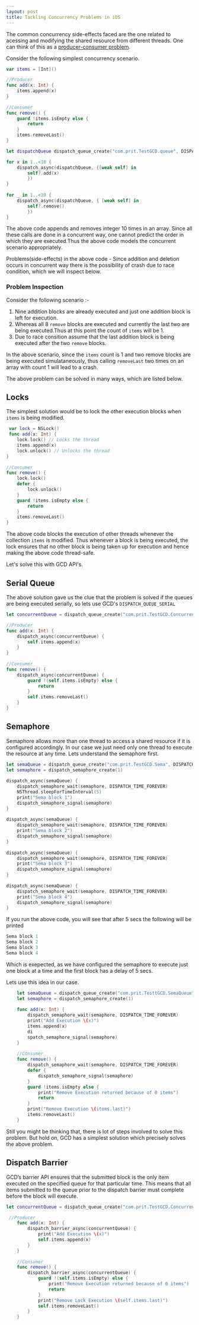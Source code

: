 ```yaml
---
layout: post
title: Tackling Concurrency Problems in iOS
---
```


The common concurrency side-effects faced are the one related to acessing and modifying the shared resource from different threads. One can think of this as a [producer-consumer problem](https://en.wikipedia.org/wiki/Producer%E2%80%93consumer_problem).

Consider the following simplest concurrency scenario.

```swift
var items = [Int]()

//Producer
func add(x: Int) {
    items.append(x)
}
    
//Consumer
func remove() {
    guard !items.isEmpty else {
        return
    }
    items.removeLast()
}

let dispatchQueue dispatch_queue_create("com.prit.TestGCD.queue", DISPATCH_QUEUE_CONCURRENT)

for x in 1..<10 {
    dispatch_async(dispatchQueue, {[weak self] in
        self?.add(x)
        })
}
    
for _ in 1..<10 {
    dispatch_async(dispatchQueue, { [weak self] in
        self?.remove()
        })
}
```
The above code appends and removes integer 10 times in an array. Since all these calls are done in a concurrent way, one cannot predict the order in which they are executed.Thus the above code models the concurrent scenario appropriately.

Problems(side-effects) in the above code - Since addition and deletion occurs in concurrent way there is the possibility of crash due to race condition, which we will inspect below.  

### Problem Inspection ###

Consider the following scenario :-

1. Nine addition blocks are already executed and just one addition block is left for execution.
2. Whereas all 8 `remove` blocks are executed and currently the last two are being executed.Thus at this point the count of `items` will be 1.
3. Due to race consition assume that the last addition block is being executed after the two `remove` blocks.

In the above scenario, since the `items` count is 1 and two remove blocks are being executed simulataneously, thus calling `removeLast` two times on an array with count 1 will lead to a crash.

The above problem can be solved in many ways, which are listed below.

## Locks ##
	
The simplest solution would be to lock the other execution blocks when `items` is being modified. 
	
```swift
 var lock = NSLock()
 func add(x: Int) {
    lock.lock() // Locks the thread
    items.append(x)
    lock.unlock() // Unlocks the thread
}
    
//Consumer
func remove() {
    lock.lock()
    defer {
    	lock.unlock()
    }
    guard !items.isEmpty else {
        return
    }
    items.removeLast()
}

```
The above code blocks the execution of other threads whenever the collection `items` is modified. Thus whenever a block is being executed, the lock ensures that no other block is being taken up for execution and hence making the above code thread-safe.

Let's solve this with GCD API's.

## Serial Queue ##

The above solution gave us the clue that the problem is solved if the queues are being executed serially, so lets use GCD's `DISPATCH_QUEUE_SERIAL`

```swift
let concurrentQueue = dispatch_queue_create("com.prit.TestGCD.ConcurrentQueue", DISPATCH_QUEUE_CONCURRENT)

//Producer
func add(x: Int) {
    dispatch_async(concurrentQueue) {
        self.items.append(x)
    }
}
    
//Consumer
func remove() {
    dispatch_async(concurrentQueue) {
        guard !(self.items.isEmpty) else {
            return
        }
        self.items.removeLast()
    }
}

``` 

## Semaphore ##

Semaphore allows more than one thread to access a shared resource if it is configured accordingly. In our case we just need only one thread to execute the resource at any time. Lets understand the semaphore first.

```swift
let semaQueue = dispatch_queue_create("com.prit.TestGCD.Sema", DISPATCH_QUEUE_CONCURRENT)
let semaphore = dispatch_semaphore_create(1)
    
dispatch_async(semaQueue) {
    dispatch_semaphore_wait(semaphore, DISPATCH_TIME_FOREVER)
    NSThread.sleepForTimeInterval(5)
    print("Sema block 1")
    dispatch_semaphore_signal(semaphore)
}
    
dispatch_async(semaQueue) {
    dispatch_semaphore_wait(semaphore, DISPATCH_TIME_FOREVER)
    print("Sema block 2")
    dispatch_semaphore_signal(semaphore)
}
    
dispatch_async(semaQueue) {
    dispatch_semaphore_wait(semaphore, DISPATCH_TIME_FOREVER)
    print("Sema block 3")
    dispatch_semaphore_signal(semaphore)
}
    
dispatch_async(semaQueue) {
    dispatch_semaphore_wait(semaphore, DISPATCH_TIME_FOREVER)
    print("Sema block 4")
    dispatch_semaphore_signal(semaphore)
}
```

If you run the above code, you will see that after 5 secs the following will be printed

```swift
Sema block 1
Sema block 2
Sema block 3
Sema block 4
```	
Which is exepected, as we have configured the semaphore to execute just one block at a time and the first block has a delay of 5 secs. 

Lets use this idea in our case.

```swift
    let semaQueue = dispatch_queue_create("com.prit.TesttGCD.SemaQueue", DISPATCH_QUEUE_CONCURRENT)
    let semaphore = dispatch_semaphore_create(1)
   
    func add(x: Int) {
        dispatch_semaphore_wait(semaphore, DISPATCH_TIME_FOREVER)
        print("Add Execution \(x)")
        items.append(x)
        di
        spatch_semaphore_signal(semaphore)
    }
    
    //Consumer
    func remove() {
        dispatch_semaphore_wait(semaphore, DISPATCH_TIME_FOREVER)
        defer {
            dispatch_semaphore_signal(semaphore)
        }
        guard !items.isEmpty else {
            print("Remove Execution returned because of 0 items")
            return
        }
        print("Remove Execution \(items.last)")
        items.removeLast()
    }  
```

Still you might be thinking that, there is lot of steps involved to solve this problem. But hold on, GCD has a simplest solution which precisely solves the above problem.

## Dispatch Barrier ##

GCD’s barrier API ensures that the submitted block is the only item executed on the specified queue for that particular time. This means that all items submitted to the queue prior to the dispatch barrier must complete before the block will execute.

```swift
let concurrentQueue = dispatch_queue_create("com.prit.TestGCD.ConcurrentQueue", DISPATCH_QUEUE_CONCURRENT)

 //Producer
    func add(x: Int) {
        dispatch_barrier_async(concurrentQueue) { 
            print("Add Execution \(x)")
            self.items.append(x)
        }
    }
    
    //Consumer
    func remove() {
        dispatch_barrier_async(concurrentQueue) {
            guard !(self.items.isEmpty) else {
                print("Remove Execution returned because of 0 items")
                return
            }
            print("Remove Lock Execution \(self.items.last)")
            self.items.removeLast()
        }
    }

```
